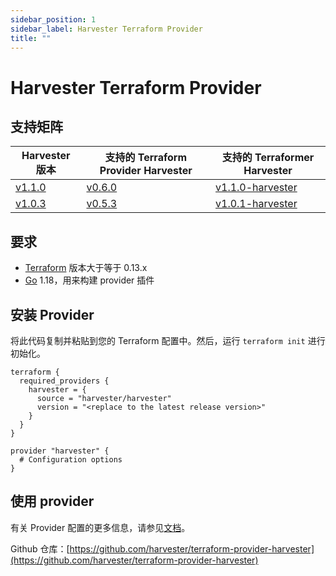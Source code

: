 ```yaml
---
sidebar_position: 1
sidebar_label: Harvester Terraform Provider
title: ""
---
```


# Harvester Terraform Provider

## 支持矩阵

| Harvester 版本 | 支持的 Terraform Provider Harvester | 支持的 Terraformer Harvester |
| -------------------------------------------------------------------- | --------------------------------------------------------------------------------------- | ------------------------------------------------------------------------------------------ |
| [v1.1.0](https://github.com/harvester/harvester/releases/tag/v1.1.0) | [v0.6.0](https://github.com/harvester/terraform-provider-harvester/releases/tag/v0.6.0) | [v1.1.0-harvester](https://github.com/harvester/terraformer/releases/tag/v1.1.0-harvester) |
| [v1.0.3](https://github.com/harvester/harvester/releases/tag/v1.0.3) | [v0.5.3](https://github.com/harvester/terraform-provider-harvester/releases/tag/v0.5.3) | [v1.0.1-harvester](https://github.com/harvester/terraformer/releases/tag/v1.0.1-harvester) |

## 要求

- [Terraform](https://www.terraform.io/downloads.html) 版本大于等于 0.13.x
- [Go](https://golang.org/doc/install) 1.18，用来构建 provider 插件

## 安装 Provider

将此代码复制并粘贴到您的 Terraform 配置中。然后，运行 `terraform init` 进行初始化。
```hcl
terraform {
  required_providers {
    harvester = {
      source = "harvester/harvester"
      version = "<replace to the latest release version>"
    }
  }
}

provider "harvester" {
  # Configuration options
}
```

## 使用 provider

有关 Provider 配置的更多信息，请参见[文档](https://registry.terraform.io/providers/harvester/harvester/latest/docs)。

Github 仓库：[https://github.com/harvester/terraform-provider-harvester](https://github.com/harvester/terraform-provider-harvester)